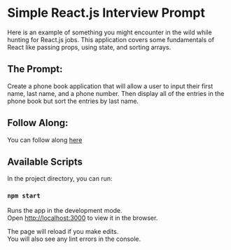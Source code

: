 # Simple React.js Interview Prompt

Here is an example of something you might encounter in the wild while hunting for React.js jobs.
This application covers some fundamentals of React like passing props, using state, and sorting arrays.

## The Prompt:

Create a phone book application that will allow a user to input their first name, last name, and a phone number.
Then display all of the entries in the phone book but sort the entries by last name.

## Follow Along:

You can follow along [here](https://www.youtube.com/watch?v=QMA-iN6xyzM&t=1s)

## Available Scripts

In the project directory, you can run:

### `npm start`

Runs the app in the development mode.\
Open [http://localhost:3000](http://localhost:3000) to view it in the browser.

The page will reload if you make edits.\
You will also see any lint errors in the console.

